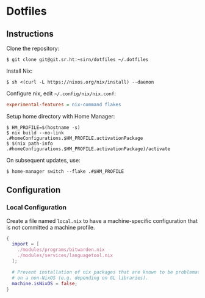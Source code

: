 # Dotfiles

## Instructions

Clone the repository:

```shell
$ git clone git@git.sr.ht:~sirn/dotfiles ~/.dotfiles
```

Install Nix:

```shell
$ sh <(curl -L https://nixos.org/nix/install) --daemon
```

Configure nix, edit `~/.config/nix/nix.conf`:

```ini
experimental-features = nix-command flakes
```

Setup home directory with Home Manager:

```shell
$ HM_PROFILE=$(hostname -s)
$ nix build --no-link .#homeConfigurations.$HM_PROFILE.activationPackage
$ $(nix path-info .#homeConfigurations.$HM_PROFILE.activationPackage)/activate
```

On subsequent updates, use:

```shell
$ home-manager switch --flake .#$HM_PROFILE
```

## Configuration

### Local Configuration

Create a file named `local.nix` to have a machine-specific configuration that is not committed a machine profile.

```nix
{
  import = [
    ./modules/programs/bitwarden.nix
    ./modules/services/languagetool.nix
  ];

  # Prevent installation of nix packages that are known to be problematic
  # on a non-NixOS (e.g. depending on GL libraries).
  machine.isNixOS = false;
}
```
